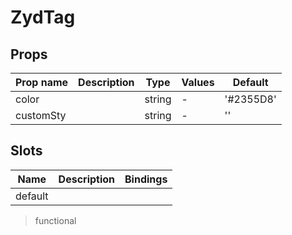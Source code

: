 # ZydTag

<ClientOnly>
<CodePreview>
<template slot="preview">
<ZydTag />
</template>
<template slot="code">

```vue
<template>
  <div>
    <ZydTag color="#1cb866">我是tag</ZydTag>
  </div>
</template>

<script>
import { ZydTag } from 'zyd-design';

export default {
  components: {
    ZydTag,
  },
};
</script>
```

</template>
</CodePreview>
</ClientOnly>

## Props

| Prop name | Description | Type   | Values | Default   |
| --------- | ----------- | ------ | ------ | --------- |
| color     |             | string | -      | '#2355D8' |
| customSty |             | string | -      | ''        |

## Slots

| Name    | Description | Bindings |
| ------- | ----------- | -------- |
| default |             |          |

> functional
